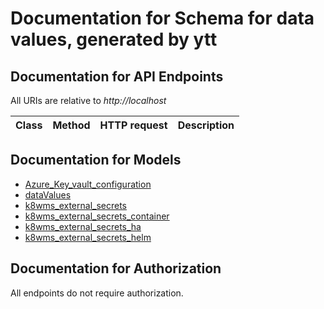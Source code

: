 # Documentation for Schema for data values, generated by ytt

<a name="documentation-for-api-endpoints"></a>
## Documentation for API Endpoints

All URIs are relative to *http://localhost*

| Class | Method | HTTP request | Description |
|------------ | ------------- | ------------- | -------------|


<a name="documentation-for-models"></a>
## Documentation for Models

 - [Azure_Key_vault_configuration](./Models/Azure_Key_vault_configuration.md)
 - [dataValues](./Models/dataValues.md)
 - [k8wms_external_secrets](./Models/k8wms_external_secrets.md)
 - [k8wms_external_secrets_container](./Models/k8wms_external_secrets_container.md)
 - [k8wms_external_secrets_ha](./Models/k8wms_external_secrets_ha.md)
 - [k8wms_external_secrets_helm](./Models/k8wms_external_secrets_helm.md)


<a name="documentation-for-authorization"></a>
## Documentation for Authorization

All endpoints do not require authorization.
